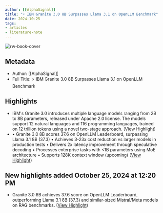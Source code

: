 ```yaml
---
author: [[AlphaSignal]]
title: "⚡️ IBM Granite 3.0 8B Surpasses Llama 3.1 on OpenLLM Benchmark"
date: 2024-10-25
tags: 
- articles
- literature-note
---
```

![rw-book-cover](https://readwise-assets.s3.amazonaws.com/static/images/article2.74d541386bbf.png)

## Metadata
- Author: [[AlphaSignal]]
- Full Title: ⚡️ IBM Granite 3.0 8B Surpasses Llama 3.1 on OpenLLM Benchmark

## Highlights
- IBM's Granite 3.0 introduces multiple language models ranging from 2B to 8B parameters, released under Apache 2.0 license. The models support 12 natural languages and 116 programming languages, trained on 12 trillion tokens using a novel two-stage approach. ([View Highlight](https://read.readwise.io/read/01jb048sr0f25rqaxxyz1rqs4w))
- • Granite 3.0 8B scores 37.6 on OpenLLM Leaderboard, surpassing Llama 3.1 8B (37.3) 
  • Achieves 3-23x cost reduction vs larger models in production tests 
  • Delivers 2x latency improvement through speculative decoding 
  • Processes enterprise tasks with <1B parameters using MoE architecture 
  • Supports 128K context window (upcoming) ([View Highlight](https://read.readwise.io/read/01jb049a8gnnjp2nn5ssjy1qzh))
## New highlights added October 25, 2024 at 12:20 PM
- Granite 3.0 8B achieves 37.6 score on OpenLLM Leaderboard, outperforming Llama 3.1 8B (37.3) and similar-sized Mistral/Meta models on RAG benchmarks. ([View Highlight](https://read.readwise.io/read/01jb1exa3hcmanf1d47z76s3qm))
